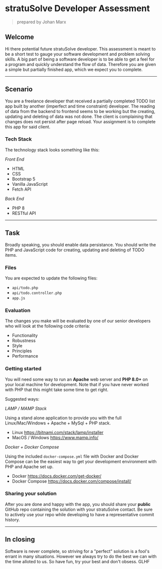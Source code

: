 # stratuSolve Developer Assessment
> prepared by Johan Marx
## Welcome
Hi there potential future stratuSolve developer. This assessment is meant to be a short test to gauge your software development and problem solving skills. 
A big part of being a software developer is to be able to get a feel for a program and quickly understand the flow of data. Therefore you are given a simple but partially finished app, which we expect you to complete.

---
## Scenario
You are a freelance developer that received a partially completed TODO list app built by another (imperfect and time constraint) developer. The reading of data from the backend to frontend seems to be working but the creating, updating and deleting of data was not done. The client is complaining that changes does not persist after page reload. Your assignment is to complete this app for said client.

### Tech Stack
The technology stack looks something like this:

*Front End*
- HTML
- CSS
- Bootstrap 5
- Vanilla JavaScript
- Fetch API

*Back End*
- PHP 8
- RESTful API

---
## Task
Broadly speaking, you should enable data persistance. You should write the PHP and JavaScript code for creating, updating and deleting of TODO items.

### Files
You are expected to update the following files:

- `api/todo.php`
- `api/todo.controller.php`
- `app.js`

### Evaluation
The changes you make will be evaluated by one of our senior developers who will look at the following code criteria:

- Functionality
- Robustness
- Style
- Principles
- Performance

### Getting started
You will need some way to run an **Apache** web server and **PHP 8.0+** on your local machine for development. Note that if you have never worked with PHP that this might take some time to get right.

Suggested ways:

*LAMP / MAMP Stack*

Using a stand alone application to provide you with the full Linux/Mac/Windows + Apache + MySql + PHP stack.

- Linux https://bitnami.com/stack/lamp/installer
- MacOS / Windows https://www.mamp.info/

*Docker + Docker Compose*

Using the included `docker-compose.yml` file with Docker and Docker Compose can be the easiest way to get your development environment with PHP and Apache set up.

- Docker https://docs.docker.com/get-docker/
- Docker Compose https://docs.docker.com/compose/install/

### Sharing your solution
After you are done and happy with the app, you should share your **public** GitHub repo containing the solution with your stratuSolve contact. Be sure to actively use your repo while developing to have a representative commit history.

---
## In closing
Software is never complete, so striving for a "perfect" solution is a fool's errant in many situations. However we always try to do the best we can with the time alloted to us. So have fun, try your best and don't obsess. GLHF